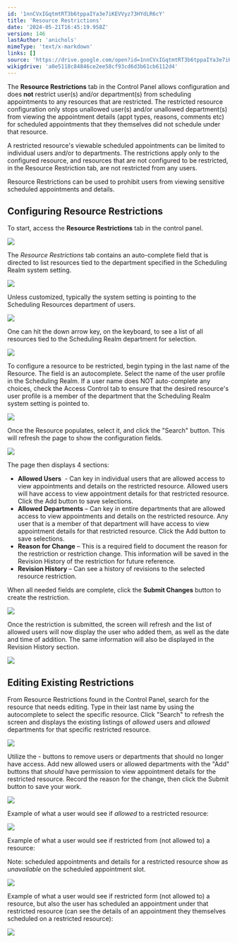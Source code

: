 ```yaml
---
id: '1nnCVxIGqtmtRT3b6tppaIYa3e7iKEVVyz73HYdLR6cY'
title: 'Resource Restrictions'
date: '2024-05-21T16:45:19.958Z'
version: 146
lastAuthor: 'anichols'
mimeType: 'text/x-markdown'
links: []
source: 'https://drive.google.com/open?id=1nnCVxIGqtmtRT3b6tppaIYa3e7iKEVVyz73HYdLR6cY'
wikigdrive: 'a0e5118c84846ce2ee58cf93cd6d3b61cb6112d4'
---
```

The **Resource Restrictions** tab in the Control Panel allows configuration and does **not** restrict user(s) and/or department(s) from scheduling appointments to any resources that are restricted.  The restricted resource configuration only stops unallowed user(s) and/or unallowed department(s) from viewing the appointment details (appt types, reasons, comments etc) for scheduled appointments that they themselves did not schedule under that resource.

A restricted resource's viewable scheduled appointments can be limited to individual users and/or to departments. The restrictions apply only to the configured resource, and resources that are not configured to be restricted, in the Resource Restriction tab, are not restricted from any users.

Resource Restrictions can be used to prohibit users from viewing sensitive scheduled appointments and details.

## Configuring Resource Restrictions

To start, access the **Resource Restrictions** tab in the control panel.

![](../resource-restrictions.assets/8785ad9f674f91053e62cacc27b6132b.png)

The *Resource Restrictions* tab contains an auto-complete field that is directed to list resources tied to the department specified in the Scheduling Realm system setting.

![](../resource-restrictions.assets/03b9479abc373813e6e4b58e57a0f9a5.png)

Unless customized, typically the system setting is pointing to the Scheduling Resources department of users.

![](../resource-restrictions.assets/9551ce73676a72ff3296925abf087fcf.png)

One can hit the down arrow key, on the keyboard, to see a list of all resources tied to the Scheduling Realm department for selection.

![](../resource-restrictions.assets/39fa1628ec7113b1c02e977595771305.png)

To configure a resource to be restricted, begin typing in the last name of the Resource.  The field is an autocomplete. Select the name of the user profile in the Scheduling Realm. If a user name does NOT auto-complete any choices, check the Access Control tab to ensure that the desired resource's user profile is a member of the department that the Scheduling Realm system setting is pointed to.

![](../resource-restrictions.assets/ee29abb852f74acbcaf4f597ca7bb515.png)

Once the Resource populates, select it, and click the "Search" button. This will refresh the page to show the configuration fields.

![](../resource-restrictions.assets/a96c0b2ec0b40ea413ec6adf8cfcab5e.png)

The page then displays 4 sections:

* <strong>Allowed Users</strong>  - Can key in individual users that are allowed access to view appointments and details on the restricted resource. Allowed users will have access to view appointment details for that restricted resource.  Click the Add button to save selections.
* <strong>Allowed Departments</strong> – Can key in entire departments that are allowed access to view appointments and details on the restricted resource. Any user that is a member of that department will have access to view appointment details for that restricted resource. Click the Add button to save selections.
* <strong>Reason for Change</strong> – This is a required field to document the reason for the restriction or restriction change. This information will be saved in the Revision History of the restriction for future reference.
* <strong>Revision History</strong> – Can see a history of revisions to the selected resource restriction.

When all needed fields are complete, click the **Submit Changes** button to create the restriction.

![](../resource-restrictions.assets/f47b290f59f221f29e721772b2269357.png)

Once the restriction is submitted, the screen will refresh and the list of allowed users will now display the user who added them, as well as the date and time of addition. The same information will also be displayed in the Revision History section.

![](../resource-restrictions.assets/3faa5ca34133595e10d1f2b0cfa69c52.png)

## Editing Existing Restrictions

From Resource Restrictions found in the Control Panel, search for the resource that needs editing. Type in their last name by using the autocomplete to select the specific resource. Click "Search" to refresh the screen and displays the existing listings of *allowed* users and *allowed* departments for that specific restricted resource.

![](../resource-restrictions.assets/19ce858e35303d60d6ea7c6c9b30cfa2.png)

Utilize the - buttons to remove users or departments that should no longer have access. Add new allowed users or allowed departments with the "Add" buttons that *should* have permission to view appointment details for the restricted resource. Record the reason for the change, then click the Submit button to save your work.

![](../resource-restrictions.assets/6589f9ca45f875a0d5dc41a38240327e.png)

Example of what a user would see if *allowed* to a restricted resource:

![](../resource-restrictions.assets/ec92af0b01776b228e0ba378d85c3cb1.png)

Example of what a user would see if restricted from (not allowed to) a resource:

Note: scheduled appointments and details for a restricted resource show as *unavailable* on the scheduled appointment slot.

![](../resource-restrictions.assets/99f60af051e0dcbd3a5fcaff26661a68.png)

Example of what a user would see if restricted form (not allowed to) a resource, but also the user has scheduled an appointment under that restricted resource (can see the details of an appointment they themselves scheduled on a restricted resource):

![](../resource-restrictions.assets/48d58a623d545e78e7fbc78f6747967a.png)
